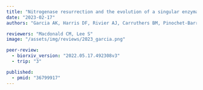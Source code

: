 ```yaml
---
title: "Nitrogenase resurrection and the evolution of a singular enzymatic mechanism"
date: "2023-02-17"
authors: "Garcia AK, Harris DF, Rivier AJ, Carruthers BM, Pinochet-Barros A, Seefeldt L, Kaçar B"

reviewers: "Macdonald CM, Lee S"
image: "/assets/img/reviews/2023_garcia.png"

peer-review:
  - biorxiv_version: "2022.05.17.492308v3"
  - trip: "3"

published:
  - pmid: "36799917"
---
```

